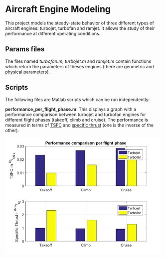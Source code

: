 # Aircraft Engine Modeling

This project models the steady-state behavior of three different types of aircraft engines: turbojet, turbofan and ramjet. It allows the study of their performance at different operating conditions.

## Params files

The files named *turbofan.m*, *turbojet.m* and *ramjet.m* contain functions which return the parameters of theses engines (there are geometric and physical parameters). 

## Scripts

The following files are Matlab scripts which can be run independently:

**performance_per_flight_phase.m**: This displays a graph with a performance comparison between turbojet and turbofan engines for different flight phases (takeoff, climb and cruise). The performance is measured in terms of [TSFC](https://en.wikipedia.org/wiki/Thrust-specific_fuel_consumption) and [specific thrust](https://en.wikipedia.org/wiki/Specific_impulse) (one is the inverse of the other).

<img src="./img/performance_per_flight_phase.png" width="500">
